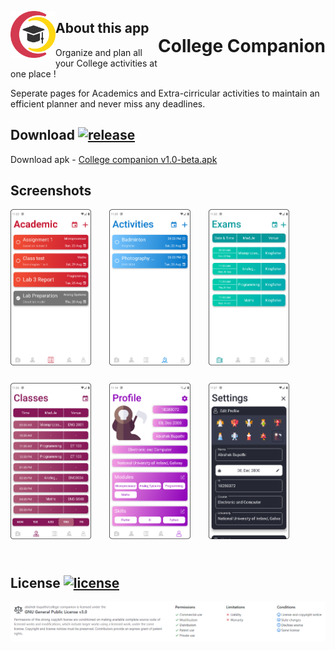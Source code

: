 <p align = "center">
<img src="https://github.com/abishek-bupathi/college-companion/raw/master/assets/logo.png" height="75" style = "float:left;"/> 
<h1 align = "center" style = "float:right;">College Companion</h1>
</p>

## About this app

Organize and plan all your College activities at one place !

Seperate pages for Academics and Extra-cirricular activities to maintain an efficient planner and never miss any deadlines.

## Download  [![release](https://img.shields.io/github/v/release/abishek-bupathi/college-companion?include_prereleases)](https://github.com/abishek-bupathi/college-companion/blob/master/Apk/companion%20v1.0-beta.apk)

Download apk - 
[College companion v1.0-beta.apk](https://github.com/abishek-bupathi/college-companion/raw/master/Apk/companion%20v1.0-beta.apk)

  
## Screenshots

<p>
<img src="https://github.com/abishek-bupathi/college-companion/raw/master/docs/Screenshots/Academic tasks.png" height="250" style = "padding-right:25px; padding-bottom: 25px"/>
<img src="https://github.com/abishek-bupathi/college-companion/raw/master/docs/Screenshots/Activities list.png" height="250" style = "padding-right:25px;padding-bottom: 25px"/>
<img src="https://github.com/abishek-bupathi/college-companion/raw/master/docs/Screenshots/Exams.png" height="250" style = "padding-right:25px; padding-bottom: 25px"/>
<img src="https://github.com/abishek-bupathi/college-companion/raw/master/docs/Screenshots/Classes.png" height="250" style = "padding-right:25px; padding-bottom: 25px"/>
<img src="https://github.com/abishek-bupathi/college-companion/raw/master/docs/Screenshots/Profile.png" height="250" style = "padding-right:25px; padding-bottom: 25px"/>
<img src="https://github.com/abishek-bupathi/college-companion/raw/master/docs/Screenshots/Settings.png" height="250" style = "padding-right:25px; padding-bottom: 25px"/>
</p>


## License  [![license](https://img.shields.io/github/license/abishek-bupathi/college-companion.svg?color=blue)](https://github.com/abishek-bupathi/college-companion/blob/master/LICENSE)

<p>
<img src="https://github.com/abishek-bupathi/college-companion/raw/master/docs/license.png"/>
</p>


 
